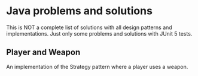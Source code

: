 # Java problems and solutions

This is NOT a complete list of solutions with all design patterns and implementations.
Just only some problems and solutions with JUnit 5 tests.

## Player and Weapon

An implementation of the Strategy pattern where a player uses a weapon.
